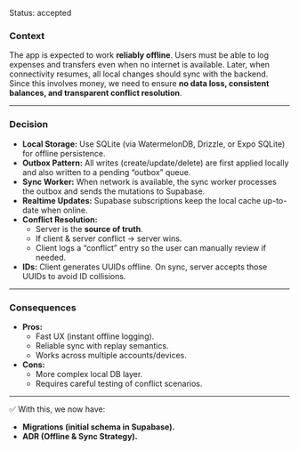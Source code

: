 Status: accepted

### Context

The app is expected to work **reliably offline**. Users must be able to log expenses and transfers even when no internet is available. Later, when connectivity resumes, all local changes should sync with the backend. Since this involves money, we need to ensure **no data loss, consistent balances, and transparent conflict resolution**.

---

### Decision

- **Local Storage:**
  Use SQLite (via WatermelonDB, Drizzle, or Expo SQLite) for offline persistence.
- **Outbox Pattern:**
  All writes (create/update/delete) are first applied locally and also written to a pending “outbox” queue.
- **Sync Worker:**
  When network is available, the sync worker processes the outbox and sends the mutations to Supabase.
- **Realtime Updates:**
  Supabase subscriptions keep the local cache up-to-date when online.
- **Conflict Resolution:**
  - Server is the **source of truth**.
  - If client & server conflict → server wins.
  - Client logs a “conflict” entry so the user can manually review if needed.
- **IDs:**
  Client generates UUIDs offline. On sync, server accepts those UUIDs to avoid ID collisions.

---

### Consequences

- **Pros:**
  - Fast UX (instant offline logging).
  - Reliable sync with replay semantics.
  - Works across multiple accounts/devices.
- **Cons:**
  - More complex local DB layer.
  - Requires careful testing of conflict scenarios.

---

✅ With this, we now have:

- **Migrations (initial schema in Supabase).**
- **ADR (Offline & Sync Strategy).**
